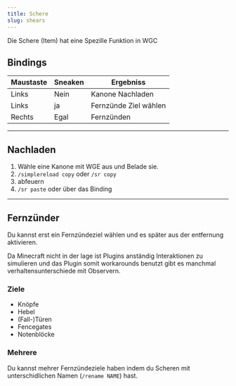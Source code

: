 ```yaml
---
title: Schere
slug: shears
---
```


Die Schere (Item) hat eine Spezille Funktion in WGC

## Bindings

Maustaste | Sneaken | Ergebniss
--------- | ------- | ---------
Links     | Nein    | Kanone Nachladen
Links     | ja      | Fernzünde Ziel wählen
Rechts    | Egal    | Fernzünden

---

## Nachladen

1. Wähle eine Kanone mit WGE aus und Belade sie.
1. `/simplereload copy` oder `/sr copy`
1. abfeuern
1. `/sr paste` oder über das Binding

---

## Fernzünder

Du kannst erst ein Fernzündeziel wählen und es später aus der entfernung aktivieren.

Da Minecraft nicht in der lage ist Plugins anständig Interaktionen zu simulieren
und das Plugin somit workarounds benutzt gibt es manchmal verhaltensunterschiede mit
Observern.

### Ziele

- Knöpfe
- Hebel
- (Fall-)Türen
- Fencegates
- Notenblöcke

### Mehrere

Du kannst mehrer Fernzündeziele haben indem du Scheren mit
unterschidlichen Namen (`/rename NAME`) hast.
